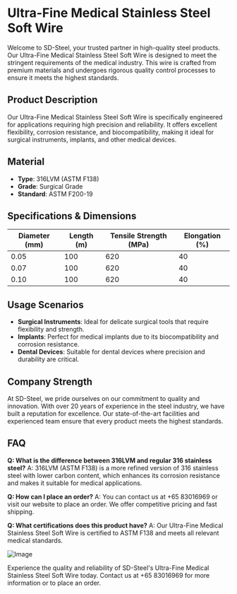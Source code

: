 # Ultra-Fine Medical Stainless Steel Soft Wire

Welcome to SD-Steel, your trusted partner in high-quality steel products. Our Ultra-Fine Medical Stainless Steel Soft Wire is designed to meet the stringent requirements of the medical industry. This wire is crafted from premium materials and undergoes rigorous quality control processes to ensure it meets the highest standards.

## Product Description
Our Ultra-Fine Medical Stainless Steel Soft Wire is specifically engineered for applications requiring high precision and reliability. It offers excellent flexibility, corrosion resistance, and biocompatibility, making it ideal for surgical instruments, implants, and other medical devices.

## Material
- **Type**: 316LVM (ASTM F138)
- **Grade**: Surgical Grade
- **Standard**: ASTM F200-19

## Specifications & Dimensions

| Diameter (mm) | Length (m) | Tensile Strength (MPa) | Elongation (%) |
|---------------|------------|------------------------|----------------|
| 0.05          | 100        | 620                    | 40             |
| 0.07          | 100        | 620                    | 40             |
| 0.10          | 100        | 620                    | 40             |

## Usage Scenarios
- **Surgical Instruments**: Ideal for delicate surgical tools that require flexibility and strength.
- **Implants**: Perfect for medical implants due to its biocompatibility and corrosion resistance.
- **Dental Devices**: Suitable for dental devices where precision and durability are critical.

## Company Strength
At SD-Steel, we pride ourselves on our commitment to quality and innovation. With over 20 years of experience in the steel industry, we have built a reputation for excellence. Our state-of-the-art facilities and experienced team ensure that every product meets the highest standards.

## FAQ
**Q: What is the difference between 316LVM and regular 316 stainless steel?**
A: 316LVM (ASTM F138) is a more refined version of 316 stainless steel with lower carbon content, which enhances its corrosion resistance and makes it suitable for medical applications.

**Q: How can I place an order?**
A: You can contact us at +65 83016969 or visit our website to place an order. We offer competitive pricing and fast shipping.

**Q: What certifications does this product have?**
A: Our Ultra-Fine Medical Stainless Steel Soft Wire is certified to ASTM F138 and meets all relevant medical standards.

![Image](https://github.com/user-attachments/assets/2567258e-e124-4816-932d-1809bd27ef0b)

Experience the quality and reliability of SD-Steel's Ultra-Fine Medical Stainless Steel Soft Wire today. Contact us at +65 83016969 for more information or to place an order.